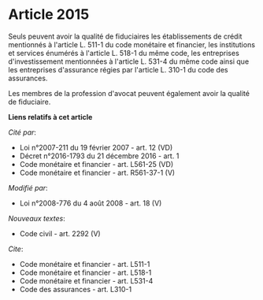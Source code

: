 # Article 2015

Seuls peuvent avoir la qualité de fiduciaires les établissements de crédit mentionnés à l'article L. 511-1 du code monétaire
et financier, les institutions et services énumérés à l'article L. 518-1 du même code, les entreprises d'investissement
mentionnées à l'article L. 531-4 du même code ainsi que les entreprises d'assurance régies par l'article L. 310-1 du code des
assurances. 

Les membres de la profession d'avocat peuvent également avoir la qualité de fiduciaire.

**Liens relatifs à cet article**

_Cité par_:

  - Loi n°2007-211 du 19 février 2007 - art. 12 (VD)
  - Décret n°2016-1793 du 21 décembre 2016 - art. 1
  - Code monétaire et financier - art. L561-25 (VD)
  - Code monétaire et financier - art. R561-37-1 (V)

_Modifié par_:

  - Loi n°2008-776 du 4 août 2008 - art. 18 (V)

_Nouveaux textes_:

  - Code civil - art. 2292 (V)

_Cite_:

  - Code monétaire et financier - art. L511-1
  - Code monétaire et financier - art. L518-1
  - Code monétaire et financier - art. L531-4
  - Code des assurances - art. L310-1
